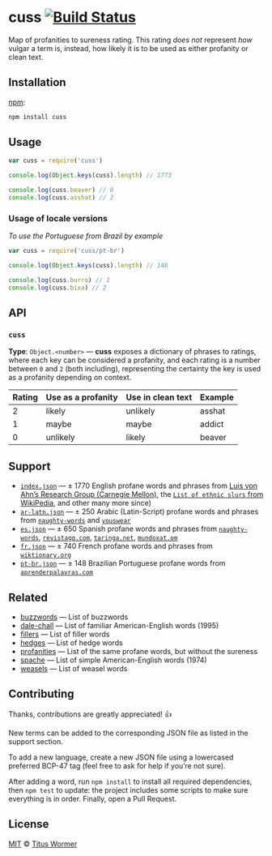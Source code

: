 # cuss [![Build Status][travis-badge]][travis]

Map of profanities to sureness rating.
This rating _does not_ represent _how_ vulgar a term is, instead, how
likely it is to be used as either profanity or clean text.

## Installation

[npm][]:

```bash
npm install cuss
```

## Usage

```js
var cuss = require('cuss')

console.log(Object.keys(cuss).length) // 1773

console.log(cuss.beaver) // 0
console.log(cuss.asshat) // 2
```

### Usage of locale versions

_To use the Portuguese from Brazil by example_

```js
var cuss = require('cuss/pt-br')

console.log(Object.keys(cuss).length) // 148

console.log(cuss.burro) // 1
console.log(cuss.bixa) // 2
```

## API

### `cuss`

**Type**: `Object.<number>` — **cuss** exposes a dictionary
of phrases to ratings, where each key can be considered a profanity,
and each rating is a number between `0` and `2` (both including),
representing the certainty the key is used as a profanity depending
on context.

| Rating | Use as a profanity | Use in clean text | Example |
| ------ | ------------------ | ----------------- | ------- |
| 2      | likely             | unlikely          | asshat  |
| 1      | maybe              | maybe             | addict  |
| 0      | unlikely           | likely            | beaver  |

## Support

*   [`index.json`](index.json) — ± 1770 English profane words and phrases from
    [Luis von Ahn’s Research Group (Carnegie Mellon)][luis-von-ahn], the
    [`List of ethnic slurs` from WikiPedia][racial-slurs], and other many more
    since)
*   [`ar-latn.json`](ar-latn.json) — ± 250 Arabic (Latin-Script) profane words
    and phrases from [`naughty-words`][ar-source-naughty-words] and
    [`youswear`][ar-source-youswear]
*   [`es.json`](es.json) — ± 650 Spanish profane words and phrases from
    [`naughty-words`][es-source-naughty-words],
    [`revistagq.com`][es-source-revistagq], [`taringa.net`][es-source-taringa],
    [`mundoxat.om`][es-source-mundoxat]
*   [`fr.json`](fr.json) — ± 740 French profane words and phrases from
    [`wiktionary.org`][fr-source]
*   [`pt-br.json`](pt-br.json) — ± 148 Brazilian Portuguese profane words from
    [`aprenderpalavras.com`][pt-br-source]

## Related

*   [buzzwords](https://github.com/words/buzzwords)
    — List of buzzwords
*   [dale-chall](https://github.com/words/dale-chall)
    — List of familiar American-English words (1995)
*   [fillers](https://github.com/words/fillers)
    — List of filler words
*   [hedges](https://github.com/words/hedges)
    — List of hedge words
*   [profanities][]
    — List of the same profane words, but without the sureness
*   [spache](https://github.com/words/spache)
    — List of simple American-English words (1974)
*   [weasels](https://github.com/words/weasels)
    — List of weasel words

## Contributing

Thanks, contributions are greatly appreciated!  :+1:

New terms can be added to the corresponding JSON file as listed in the support
section.

To add a new language, create a new JSON file using a lowercased preferred
BCP-47 tag (feel free to ask for help if you’re not sure).

After adding a word, run `npm install` to install all required dependencies,
then `npm test` to update: the project includes some scripts to make sure
everything is in order.
Finally, open a Pull Request.

## License

[MIT][license] © [Titus Wormer][author]

<!-- Definitions -->

[travis-badge]: https://img.shields.io/travis/words/cuss.svg

[travis]: https://travis-ci.org/words/cuss

[npm]: https://docs.npmjs.com/cli/install

[license]: license

[author]: https://wooorm.com

[profanities]: https://github.com/words/profanities

[fr-source]: https://fr.wiktionary.org/wiki/Cat%C3%A9gorie:Insultes_en_fran%C3%A7ais

[ar-source-naughty-words]: https://github.com/LDNOOBW/List-of-Dirty-Naughty-Obscene-and-Otherwise-Bad-Words/blob/master/ar

[ar-source-youswear]: https://www.youswear.com/index.asp?language=Arabic

[es-source-taringa]: https://www.taringa.net/posts/info/7253513/Listado-de-vulgarismos-y-malas-palabras-en-espanol.htm

[es-source-mundoxat]: https://www.mundoxat.com/foro/showthread.php?301-Lista-de-palabras-MALAS-Necesito-AYUDA%21

[es-source-naughty-words]: https://github.com/LDNOOBW/List-of-Dirty-Naughty-Obscene-and-Otherwise-Bad-Words/blob/master/es

[es-source-revistagq]: https://www.revistagq.com/la-buena-vida/articulos/221-insultos-en-castellano-que-deberias-saber/19728

[pt-br-source]: https://aprenderpalavras.com/lista-de-palavroes-xingamentos-e-girias/

[luis-von-ahn]: https://www.cs.cmu.edu/~biglou/resources/

[racial-slurs]: https://en.wikipedia.org/wiki/List_of_ethnic_slurs
